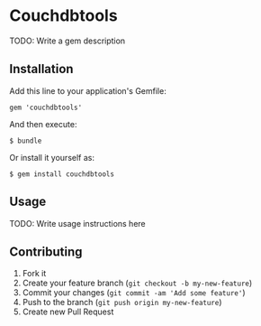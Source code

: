# Couchdbtools

TODO: Write a gem description

## Installation

Add this line to your application's Gemfile:

    gem 'couchdbtools'

And then execute:

    $ bundle

Or install it yourself as:

    $ gem install couchdbtools

## Usage

TODO: Write usage instructions here

## Contributing

1. Fork it
2. Create your feature branch (`git checkout -b my-new-feature`)
3. Commit your changes (`git commit -am 'Add some feature'`)
4. Push to the branch (`git push origin my-new-feature`)
5. Create new Pull Request
